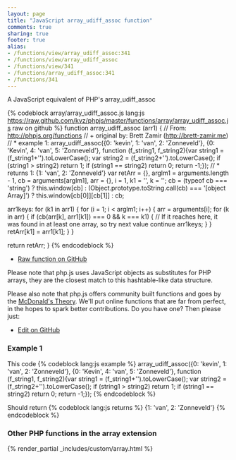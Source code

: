 ```yaml
---
layout: page
title: "JavaScript array_udiff_assoc function"
comments: true
sharing: true
footer: true
alias:
- /functions/view/array_udiff_assoc:341
- /functions/view/array_udiff_assoc
- /functions/view/341
- /functions/array_udiff_assoc:341
- /functions/341
---
```

<!-- Generated by Rakefile:build -->
A JavaScript equivalent of PHP's array_udiff_assoc

{% codeblock array/array_udiff_assoc.js lang:js https://raw.github.com/kvz/phpjs/master/functions/array/array_udiff_assoc.js raw on github %}
function array_udiff_assoc (arr1) {
  // From: http://phpjs.org/functions
  // +   original by: Brett Zamir (http://brett-zamir.me)
  // *     example 1: array_udiff_assoc({0: 'kevin', 1: 'van', 2: 'Zonneveld'}, {0: 'Kevin', 4: 'van', 5: 'Zonneveld'}, function (f_string1, f_string2){var string1 = (f_string1+'').toLowerCase(); var string2 = (f_string2+'').toLowerCase(); if (string1 > string2) return 1; if (string1 == string2) return 0; return -1;});
  // *     returns 1: {1: 'van', 2: 'Zonneveld'}
  var retArr = {},
    arglm1 = arguments.length - 1,
    cb = arguments[arglm1],
    arr = {},
    i = 1,
    k1 = '',
    k = '';
  cb = (typeof cb === 'string') ? this.window[cb] : (Object.prototype.toString.call(cb) === '[object Array]') ? this.window[cb[0]][cb[1]] : cb;

  arr1keys: for (k1 in arr1) {
    for (i = 1; i < arglm1; i++) {
      arr = arguments[i];
      for (k in arr) {
        if (cb(arr[k], arr1[k1]) === 0 && k === k1) {
          // If it reaches here, it was found in at least one array, so try next value
          continue arr1keys;
        }
      }
      retArr[k1] = arr1[k1];
    }
  }

  return retArr;
}
{% endcodeblock %}

 - [Raw function on GitHub](https://github.com/kvz/phpjs/blob/master/functions/array/array_udiff_assoc.js)

Please note that php.js uses JavaScript objects as substitutes for PHP arrays, they are 
the closest match to this hashtable-like data structure. 

Please also note that php.js offers community built functions and goes by the 
[McDonald's Theory](https://medium.com/what-i-learned-building/9216e1c9da7d). We'll put online 
functions that are far from perfect, in the hopes to spark better contributions. 
Do you have one? Then please just: 

 - [Edit on GitHub](https://github.com/kvz/phpjs/edit/master/functions/array/array_udiff_assoc.js)

### Example 1
This code
{% codeblock lang:js example %}
array_udiff_assoc({0: 'kevin', 1: 'van', 2: 'Zonneveld'}, {0: 'Kevin', 4: 'van', 5: 'Zonneveld'}, function (f_string1, f_string2){var string1 = (f_string1+'').toLowerCase(); var string2 = (f_string2+'').toLowerCase(); if (string1 > string2) return 1; if (string1 == string2) return 0; return -1;});
{% endcodeblock %}

Should return
{% codeblock lang:js returns %}
{1: 'van', 2: 'Zonneveld'}
{% endcodeblock %}


### Other PHP functions in the array extension
{% render_partial _includes/custom/array.html %}
